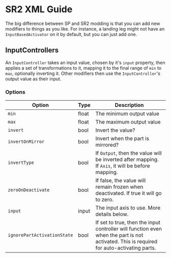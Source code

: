 # SR2 XML Guide
The big difference between SP and SR2 modding is that you can add new modifiers to things as you like. For instance, a landing leg might not have an `InputBasedActivator` on it by default, but you can just add one.

## InputControllers
An `InputController` takes an input value, chosen by it's `input` property, then applies a set of transformations to it, mapping it to the final range of `min` to `max`, optionally inverting it. Other modifiers then use the `InputController`'s output value as their input.

### Options
|Option|Type|Description|
|---|---|---|
|`min`|float|The minimum output value|
|`max`|float|The maximum output value|
|`invert`|bool|Invert the value?|
|`invertOnMirror`|bool|Invert when the part is mirrored?|
|`invertType`|bool|If `Output`, then the value will be inverted after mapping. If `Axis`, it will be before mapping.|
|`zeroOnDeactivate`|bool|If false, the value will remain frozen when deactivated. If true it will go to zero.|
|`input`|input|The input axis to use. More details below.|
|`ignorePartActivationState`|bool|If set to true, then the input controller will function even when the part is not activated. This is required for auto-activating parts.|

